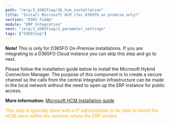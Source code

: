 ```yaml
---
path: "/erp/3_d365fiop/1b_hcm_installation"
title: "Install Microsoft HCM (for D365FO on premise only)"
section: "D365 Fi&Op"
module: "ERP Integration"
next: "/erp/3_d365fiop/2_parameter_settings"
tags: ["d365fiop"]
---
```


**Note!** This is only for D365FO On-Premise installations. If you are integrating to a D365FO Cloud instance you can skip this step and go to next.

Please follow the installation guide below to install the Microsoft Hybrid Connection Manager. The purpose of this component is to create a secure channel so the calls from the central integration infrastructure can be made in the local network without the need to open up the ERP instance for public access.

**More information:** [Microsoft HCM Installation guide](https://success.mediusflow.com/documentation/cts-documentation/Cloud-Connectors/General/Microsoft_HCM/ "Microsoft Hybrid Connection Manager - Installation Guide
")

<span style="color:orange">*This step is typically done with a IT administrator to be able to install the HCM client within the  network where the ERP resides*</span>